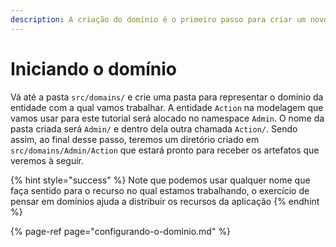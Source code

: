 ```yaml
---
description: A criação do domínio é o primeiro passo para criar um novo recurso
---
```


# Iniciando o domínio

Vá até a pasta `src/domains/` e crie uma pasta para representar o domínio da entidade com a qual vamos trabalhar. A entidade `Action` na modelagem que vamos usar para este tutorial será alocado no namespace `Admin`. O nome da pasta criada será `Admin/` e dentro dela outra chamada `Action/`.  Sendo assim, ao final desse passo, teremos um diretório criado em `src/domains/Admin/Action` que estará pronto para receber os artefatos que veremos à seguir.

{% hint style="success" %}
Note que podemos usar qualquer nome que faça sentido para o recurso no qual estamos trabalhando, o exercício de pensar em domínios ajuda a distribuir os recursos da aplicação
{% endhint %}

{% page-ref page="configurando-o-dominio.md" %}

